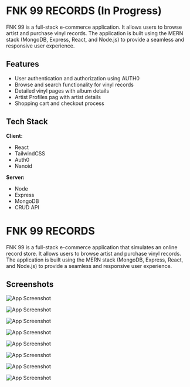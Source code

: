 # FNK 99 RECORDS (In Progress)

FNK 99 is a full-stack e-commerce application. It allows users to browse artist and purchase vinyl records. The application is built using the MERN stack (MongoDB, Express, React, and Node.js) to provide a seamless and responsive user experience.

## Features

- User authentication and authorization using AUTH0
- Browse and search functionality for vinyl records
- Detailed vinyl pages with album details
- Artist Profiles pag with artist details
- Shopping cart and checkout process

## Tech Stack

**Client:**

- React
- TailwindCSS
- Auth0
- Nanoid

**Server:**

- Node
- Express
- MongoDB
- CRUD API

# FNK 99 RECORDS

FNK 99 is a full-stack e-commerce application that simulates an online record store. It allows users to browse artist and purchase vinyl records. The application is built using the MERN stack (MongoDB, Express, React, and Node.js) to provide a seamless and responsive user experience.

## Screenshots

![App Screenshot](https://github.com/user-attachments/assets/433ea508-295a-41dc-a2b8-13e6f91d712a)

![App Screenshot](https://github.com/user-attachments/assets/91a536cd-37e8-48d0-a9d8-497635c45404)

![App Screenshot](https://github.com/user-attachments/assets/7657cc41-6a53-46e8-acef-c2ce75469df8)

![App Screenshot](https://github.com/user-attachments/assets/58bad947-48f0-4516-8594-e99798a55150)

![App Screenshot](https://github.com/user-attachments/assets/d0e2970d-2cd5-4cba-aab3-fa1aec0799f6)

![App Screenshot](https://github.com/user-attachments/assets/4378b7f5-694e-4b90-9d3c-8e7bbe7624b7)

![App Screenshot](https://github.com/user-attachments/assets/642b71d2-47ea-49f2-b924-2f13e08346ae)

![App Screenshot](https://github.com/user-attachments/assets/28409261-c4a7-4cd9-8e3d-a829e50ea2d8)

